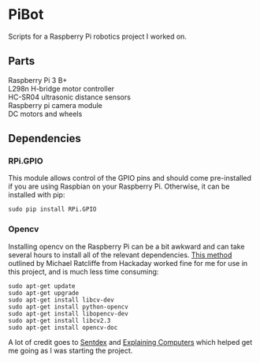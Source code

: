 # PiBot
Scripts for a Raspberry Pi robotics project I worked on.

## Parts
Raspberry Pi 3 B+  
L298n H-bridge motor controller  
HC-SR04 ultrasonic distance sensors  
Raspberry pi camera module  
DC motors and wheels  

## Dependencies

### RPi.GPIO
This module allows control of the GPIO pins and should come pre-installed if you
are using Raspbian on your Raspberry Pi. Otherwise, it can be installed with
pip:
```shell
sudo pip install RPi.GPIO
```
### Opencv
Installing opencv on the Raspberry Pi can be a bit awkward and can take several
hours to install all of the relevant dependencies. <a
href="https://hackaday.io/project/7008-fly-wars-a-hackers-solution-to-world-hunger/log/23068-installing-opencv-on-a-raspberry-pi-the-easy-way">This
method</a> outlined by Michael Ratcliffe from Hackaday worked fine for me for
use in this project, and is much less time consuming:
```shell
sudo apt-get update
sudo apt-get upgrade
sudo apt-get install libcv-dev
sudo apt-get install python-opencv
sudo apt-get install libopencv-dev
sudo apt-get install libcv2.3
sudo apt-get install opencv-doc
```
A lot of credit goes to <a
href="https://www.youtube.com/user/sentdex">Sentdex</a> and <a
href="https://www.youtube.com/explainingcomputers">Explaining Computers</a>
which helped get me going as I was starting the project.
